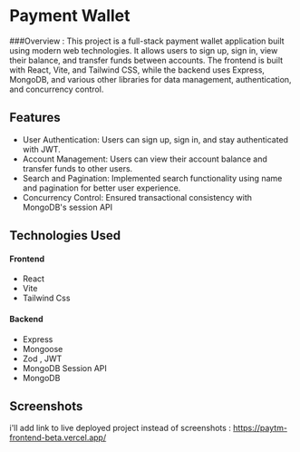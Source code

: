 
# Payment Wallet


###Overview : 
This project is a full-stack payment wallet application built using modern web technologies. It allows users to sign up, sign in, view their balance, and transfer funds between accounts. The frontend is built with React, Vite, and Tailwind CSS, while the backend uses Express, MongoDB, and various other libraries for data management, authentication, and concurrency control.

## Features

- User Authentication: Users can sign up, sign in, and stay authenticated with JWT.
- Account Management: Users can view their account balance and transfer funds to other users.
- Search and Pagination: Implemented search functionality using name and pagination for better user experience.
- Concurrency Control: Ensured transactional consistency with MongoDB's session API


## Technologies Used

#### Frontend

- React
- Vite
- Tailwind Css

#### Backend

- Express
- Mongoose
- Zod , JWT
- MongoDB Session API
- MongoDB

## Screenshots

i'll add link to live deployed project instead of screenshots : https://paytm-frontend-beta.vercel.app/

